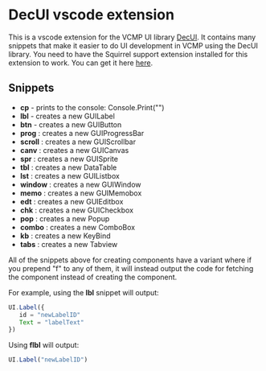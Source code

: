 # DecUI vscode extension

This is a vscode extension for the VCMP UI library [DecUI](https://github.com/newk5/decui). It contains many snippets that make it easier to do UI development in VCMP using the DecUI library. You need to have the Squirrel support extension installed for this extension to work. You can get it here [here](https://marketplace.visualstudio.com/items?itemName=deldrid1.SquirrelLanguageExtension).

## Snippets
- **cp** - prints to the console: Console.Print("")
- **lbl** - creates a new GUILabel
- **btn** - creates a new GUIButton
- **prog** : creates a new GUIProgressBar
- **scroll** : creates a new GUIScrollbar
- **canv** : creates a new GUICanvas
- **spr** : creates a new GUISprite
- **tbl** : creates a new DataTable
- **lst** : creates a new GUIListbox
- **window** : creates a new GUIWindow
- **memo** : creates a new GUIMemobox
- **edt** : creates a new GUIEditbox
- **chk** : creates a new GUICheckbox
- **pop** : creates a new Popup
- **combo** : creates a new ComboBox
- **kb** : creates a new KeyBind
- **tabs** : creates a new Tabview
 
All of the snippets above for creating components have a variant where if you prepend "f" to any of them, it will instead output the code for fetching the component instead of creating the component. 

For example, using the **lbl** snippet will output:
```javascript
UI.Label({
   id = "newLabelID"  
   Text = "labelText" 
})
```
Using **flbl** will output:
```javascript
UI.Label("newLabelID")
```
